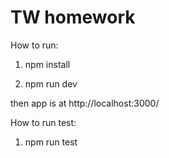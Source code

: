 # TW homework

How to run:

1. npm install

2. npm run dev

then app is at http://localhost:3000/

How to run test:

1. npm run test